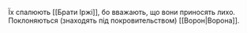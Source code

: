 Їх спалюють [[Брати Іржі]], бо вважають, що вони приносять лихо. Поклоняються (знаходять під покровительством) [[Ворон|Ворона]].